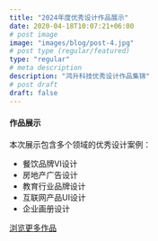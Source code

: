 ```yaml
---
title: "2024年度优秀设计作品展示"
date: 2020-04-18T10:07:21+06:00
# post image
image: "images/blog/post-4.jpg"
# post type (regular/featured)
type: "regular"
# meta description
description: "鸿升科技优秀设计作品集锦"
# post draft
draft: false
---
```



#### 作品展示

本次展示包含多个领域的优秀设计案例：

- 餐饮品牌VI设计
- 房地产广告设计
- 教育行业品牌设计
- 互联网产品UI设计
- 企业画册设计

[浏览更多作品](#)